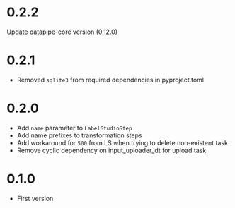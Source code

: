 # 0.2.2
Update datapipe-core version (0.12.0)

# 0.2.1
* Removed `sqlite3` from required dependencies in pyproject.toml

# 0.2.0

* Add `name` parameter to `LabelStudioStep`
* Add name prefixes to transformation steps
* Add workaround for `500` from LS when trying to delete non-existent task
* Remove cyclic dependency on input_uploader_dt for upload task

# 0.1.0

* First version